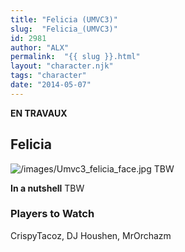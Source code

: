 ```yaml
---
title: "Felicia (UMVC3)"
slug:  "Felicia_(UMVC3)"
id: 2981
author: "ALX"
permalink:  "{{ slug }}.html"
layout: "character.njk"
tags: "character"
date: "2014-05-07"
---
```


**EN TRAVAUX**

## Felicia

![](/images/Umvc3_felicia_face.jpg‎ "/images/Umvc3_felicia_face.jpg‎") TBW

**In a nutshell** TBW

### Players to Watch

CrispyTacoz, DJ Houshen, MrOrchazm
